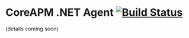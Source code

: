 # CoreAPM .NET Agent [![Build Status](https://travis-ci.org/CoreAPM/DotNetAgent.svg?branch=master)](https://travis-ci.org/CoreAPM/DotNetAgent)

(details coming soon)
